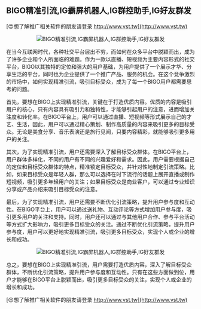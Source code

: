 ## **BIGO精准引流,IG霸屏机器人,IG群控助手,IG好友群发**

[😍想了解推广相关软件的朋友请登录 http://www.vst.tw](http://www.vst.tw)

 <center><img src="https://vst.tw/MP4/tuiguang/png/5.png" alt="BIGO精准引流,IG霸屏机器人,IG群控助手,IG好友群发"></center>

在当今互联网时代，各种社交平台层出不穷，而如何在众多平台中脱颖而出，成为了许多企业和个人所面临的难题。作为一款以直播、短视频为主要内容形式的社交平台，BIGO以其独特的定位和强大的用户基础，为用户提供了一个展示才华、分享生活的平台，同时也为企业提供了一个推广产品、服务的机会。在这个竞争激烈的市场中，如何实现精准引流，吸引目标受众，成为了每一个BIGO用户都需要思考的问题。

首先，要想在BIGO上实现精准引流，关键在于打造优质内容。优质的内容是吸引用户的核心，只有内容具有吸引力和独特性，才能够引起用户的注意，进而增加关注度和转化率。在BIGO平台上，用户可以通过直播、短视频等形式展示自己的才艺、生活，因此，用户可以通过精心策划、制作高质量的内容来吸引更多的目标受众。无论是美食分享、音乐表演还是旅行见闻，只要内容精彩，就能够吸引更多用户的关注。

其次，为了实现精准引流，用户还需要深入了解目标受众群体。在BIGO平台上，用户群体多样化，不同的用户有不同的兴趣爱好和需求。因此，用户需要根据自己的定位和目标受众群体的特点，精准锁定目标受众，并针对性地制定引流策略。比如，如果目标受众是年轻人群，那么可以选择在时下流行的话题上展开直播或制作短视频，吸引更多年轻用户的关注；如果目标受众是商业客户，可以通过专业知识分享或产品介绍来吸引目标受众的注意。

最后，为了实现精准引流，用户还需要不断优化引流策略，提升用户参与度和互动性。在BIGO平台上，用户可以通过送礼物、互动评论等方式增加用户参与度，吸引更多用户的关注和支持。同时，用户还可以通过与其他用户合作、参与平台活动等方式扩大影响力，吸引更多目标受众的关注。通过不断优化引流策略，提升用户参与度，用户可以更好地实现精准引流，吸引更多目标受众，实现个人或企业的增长和成功。

 <center><img src="https://vst.tw/MP4/tuiguang/png/6.png" alt="BIGO精准引流,IG霸屏机器人,IG群控助手,IG好友群发"></center>

总之，要想在BIGO上实现精准引流，用户需要打造优质内容，深入了解目标受众群体，不断优化引流策略，提升用户参与度和互动性。只有在这些方面做到位，用户才能够在BIGO平台上脱颖而出，吸引更多目标受众的关注，实现个人或企业的增长和成功。

[😍想了解推广相关软件的朋友请登录 http://www.vst.tw](http://www.vst.tw)



